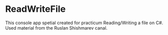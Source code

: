 # ReadWriteFile
This console app spetial created for practicum Reading/Writing a file on C#.
Used material from the Ruslan Shishmarev canal.
